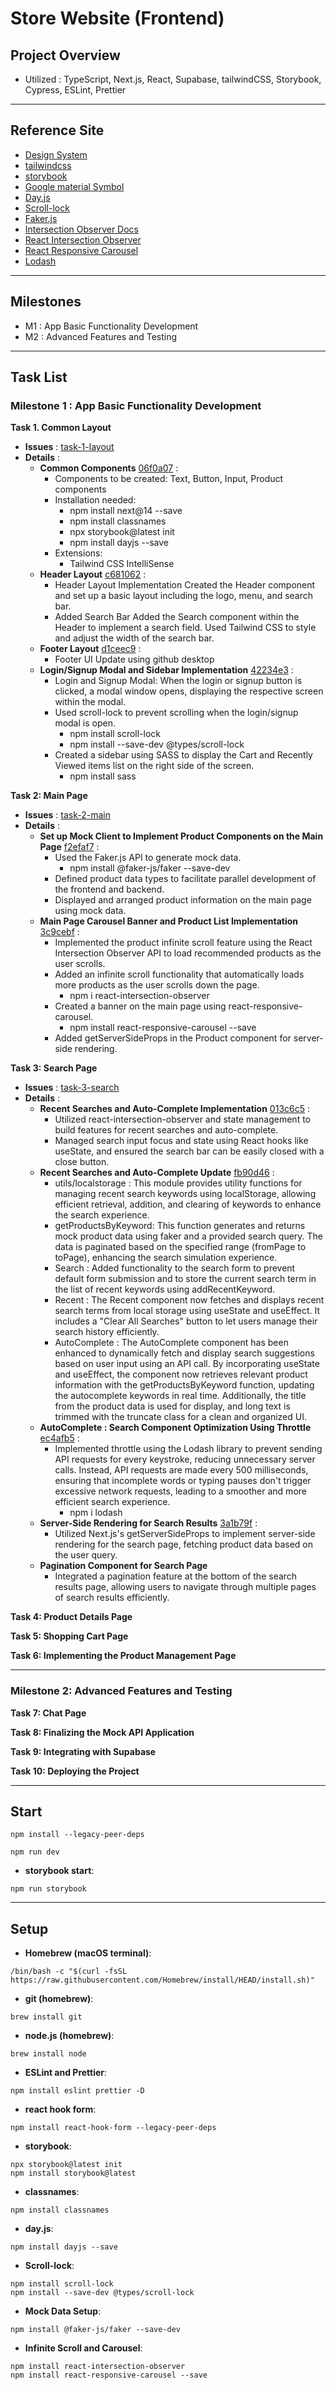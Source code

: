 # Store Website (Frontend)

## Project Overview

-   Utilized : TypeScript, Next.js, React, Supabase, tailwindCSS, Storybook, Cypress, ESLint, Prettier

---

## Reference Site

-   [Design System](https://primer.style/components)
-   [tailwindcss](https://tailwindcss.com/docs)
-   [storybook](https://storybook.js.org/)
-   [Google material Symbol](https://fonts.google.com/iconss)
-   [Day.js](https://day.js.org/docs/en/installation/installation)
-   [Scroll-lock](https://www.npmjs.com/package/scroll-lock)
-   [Faker.js](https://fakerjs.dev/guide/)
-   [Intersection Observer Docs](https://developer.mozilla.org/en-US/docs/Web/API/Intersection_Observer_API)
-   [React Intersection Observer](https://www.npmjs.com/package/react-intersection-observer)
-   [React Responsive Carousel](https://react-responsive-carousel.js.org/)
-   [Lodash](https://lodash.com/docs/#throttle)

---

## Milestones

-   M1 : App Basic Functionality Development
-   M2 : Advanced Features and Testing

---

## Task List

### Milestone 1 : App Basic Functionality Development

**Task 1. Common Layout**

-   **Issues** : [task-1-layout](https://github.com/ld5ehom/store-web/tree/task-1-layout)
-   **Details** :
    -   **Common Components** [06f0a07](https://github.com/ld5ehom/store-web/commit/06f0a07516407c89948ee87821ab0400d50abde5) :
        -   Components to be created: Text, Button, Input, Product components
        -   Installation needed:
            -   npm install next@14 --save
            -   npm install classnames
            -   npx storybook@latest init
            -   npm install dayjs --save
        -   Extensions:
            -   Tailwind CSS IntelliSense
    -   **Header Layout** [c681062](https://github.com/ld5ehom/store-web/commit/c68106225df491d02d25a7b849599c608581b5e4) :
        -   Header Layout Implementation Created the Header component and set up a basic layout including the logo, menu, and search bar.
        -   Added Search Bar Added the Search component within the Header to implement a search field. Used Tailwind CSS to style and adjust the width of the search bar.
    -   **Footer Layout** [d1ceec9](https://github.com/ld5ehom/store-web/commit/d1ceec9a45e517182dd0709adba1567c8d891715) :
        -   Footer UI Update using github desktop
    -   **Login/Signup Modal and Sidebar Implementation** [42234e3](https://github.com/ld5ehom/store-web/commit/42234e3cb411a12140f626490d3fcce5e06c5c43) :
        -   Login and Signup Modal: When the login or signup button is clicked, a modal window opens, displaying the respective screen within the modal.
        -   Used scroll-lock to prevent scrolling when the login/signup modal is open.
            -   npm install scroll-lock
            -   npm install --save-dev @types/scroll-lock
        -   Created a sidebar using SASS to display the Cart and Recently Viewed items list on the right side of the screen.
            -   npm install sass

**Task 2: Main Page**

-   **Issues** : [task-2-main](https://github.com/ld5ehom/store-web/tree/task-2-main)
-   **Details** :
    -   **Set up Mock Client to Implement Product Components on the Main Page** [f2efaf7](https://github.com/ld5ehom/store-web/commit/f2efaf72df928caa2b73c5638d6c7e48a8dcb0c0) :
        -   Used the Faker.js API to generate mock data.
            -   npm install @faker-js/faker --save-dev
        -   Defined product data types to facilitate parallel development of the frontend and backend.
        -   Displayed and arranged product information on the main page using mock data.
    -   **Main Page Carousel Banner and Product List Implementation** [3c9cebf](https://github.com/ld5ehom/store-web/commit/3c9cebff237641772eaab2cf7280fcd32eaf0664) :
        -   Implemented the product infinite scroll feature using the React Intersection Observer API to load recommended products as the user scrolls.
        -   Added an infinite scroll functionality that automatically loads more products as the user scrolls down the page.
            -   npm i react-intersection-observer
        -   Created a banner on the main page using react-responsive-carousel.
            -   npm install react-responsive-carousel --save
        -   Added getServerSideProps in the Product component for server-side rendering.

**Task 3: Search Page**

-   **Issues** : [task-3-search](https://github.com/ld5ehom/store-web/tree/task-3-search)
-   **Details** :
    -   **Recent Searches and Auto-Complete Implementation** [013c6c5](https://github.com/ld5ehom/store-web/commit/013c6c5bd01fc5799b6faf924acdab8f18aa79c1) :
        -   Utilized react-intersection-observer and state management to build features for recent searches and auto-complete.
        -   Managed search input focus and state using React hooks like useState, and ensured the search bar can be easily closed with a close button.
    -   **Recent Searches and Auto-Complete Update** [fb90d46](https://github.com/ld5ehom/store-web/commit/fb90d4619d9ecf1190d5fc07b931f23af1a68f1f) :
        -   utils/localstorage : This module provides utility functions for managing recent search keywords using localStorage, allowing efficient retrieval, addition, and clearing of keywords to enhance the search experience.
        -   getProductsByKeyword: This function generates and returns mock product data using faker and a provided search query. The data is paginated based on the specified range (fromPage to toPage), enhancing the search simulation experience.
        -   Search : Added functionality to the search form to prevent default form submission and to store the current search term in the list of recent keywords using addRecentKeyword.
        -   Recent : The Recent component now fetches and displays recent search terms from local storage using useState and useEffect. It includes a "Clear All Searches" button to let users manage their search history efficiently.
        -   AutoComplete : The AutoComplete component has been enhanced to dynamically fetch and display search suggestions based on user input using an API call. By incorporating useState and useEffect, the component now retrieves relevant product information with the getProductsByKeyword function, updating the autocomplete keywords in real time. Additionally, the title from the product data is used for display, and long text is trimmed with the truncate class for a clean and organized UI.
    -   **AutoComplete : Search Component Optimization Using Throttle** [ec4afb5](https://github.com/ld5ehom/store-web/commit/ec4afb57adc7d3ba991672af2b16fc704d1fa4d7) :
        -   Implemented throttle using the Lodash library to prevent sending API requests for every keystroke, reducing unnecessary server calls. Instead, API requests are made every 500 milliseconds, ensuring that incomplete words or typing pauses don't trigger excessive network requests, leading to a smoother and more efficient search experience.
            -   npm i lodash
    -   **Server-Side Rendering for Search Results** [3a1b79f](https://github.com/ld5ehom/store-web/commit/3a1b79faffef952f00767197e59ab4341c02bcde) :
        -   Utilized Next.js's getServerSideProps to implement server-side rendering for the search page, fetching product data based on the user query.
    -   **Pagination Component for Search Page**
        -   Integrated a pagination feature at the bottom of the search results page, allowing users to navigate through multiple pages of search results efficiently.

**Task 4: Product Details Page**

**Task 5: Shopping Cart Page**

**Task 6: Implementing the Product Management Page**

---

### Milestone 2: Advanced Features and Testing

**Task 7: Chat Page**

**Task 8: Finalizing the Mock API Application**

**Task 9: Integrating with Supabase**

**Task 10: Deploying the Project**

---

## Start

```
npm install --legacy-peer-deps
```

```
npm run dev
```

-   **storybook start**:

```
npm run storybook
```

---

## Setup

-   **Homebrew (macOS terminal)**:

```
/bin/bash -c "$(curl -fsSL https://raw.githubusercontent.com/Homebrew/install/HEAD/install.sh)"
```

-   **git (homebrew)**:

```
brew install git
```

-   **node.js (homebrew)**:

```
brew install node
```

-   **ESLint and Prettier**:

```
npm install eslint prettier -D
```

-   **react hook form**:

```
npm install react-hook-form --legacy-peer-deps
```

-   **storybook**:

```
npx storybook@latest init
npm install storybook@latest
```

-   **classnames**:

```
npm install classnames
```

-   **day.js**:

```
npm install dayjs --save
```

-   **Scroll-lock**:

```
npm install scroll-lock
npm install --save-dev @types/scroll-lock
```

-   **Mock Data Setup**:

```
npm install @faker-js/faker --save-dev
```

-   **Infinite Scroll and Carousel**:

```
npm install react-intersection-observer
npm install react-responsive-carousel --save

```
